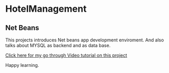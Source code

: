 # HotelManagement

<H2>Net Beans</h2>
<p> This projects introduces Net beans app development enviroment. And also talks about MYSQL as backend and as data base. </p>
<a href="https://drive.google.com/file/d/1CBNEXVjBTAm99GvtuTCbokCyFfIVDsa8/view?usp=sharing"> Click here for my go through Video tutorial on this project </A>
<br>
<p>
Happy learning.</p>
